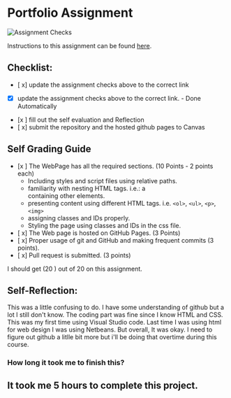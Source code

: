 Portfolio Assignment
==========================================
![Assignment Checks](https://github.com/IT3049C-Students/1-online-portfolio-turnbopd/workflows/Assignment%20Checks/badge.svg)

Instructions to this assignment can be found [here](https://it3049c.github.io/Material/Assignments/1.Online_Portfolio/).
## Checklist:
- [ x] update the assignment checks above to the correct link
- [x] update the assignment checks above to the correct link. - Done Automatically
- [x ] fill out the self evaluation and Reflection
- [ x] submit the repository and the hosted github pages to Canvas

## Self Grading Guide
<!--- put an x in each of the completed sections below .. e.g. [x] Task 1 --->

- [x ] The WebPage has all the required sections. (10 Points - 2 points each)
  - Including styles and script files using relative paths.
  - familiarity with nesting HTML tags. i.e.: a <div> containing other elements.
  - presenting content using different HTML tags. i.e. `<ol>`, `<ul>`, `<p>`, `<img>`
  - assigning classes and IDs properly.
  - Styling the page using classes and IDs in the css file.
- [ x] The Web page is hosted on GitHub Pages. (3 Points)
- [ x] Proper usage of git and GitHub and making frequent commits (3 points).
- [ x] Pull request is submitted. (3 points)

<!--- Update the following line with your grade --->
I should get (20 ) out of 20 on this assignment.

## Self-Reflection:
This was a little confusing to do. I have some understanding of github but a lot I still don't know. The coding part was fine since I know HTML and CSS. This was my first time using Visual Studio code. Last time I was using html for web design I was using Netbeans. But overall, It was okay. I need to figure out github a litlle bit more but i'll be doing that overtime during this course.

### How long it took me to finish this?
It took me 5 hours to complete this project.
-----------------------
